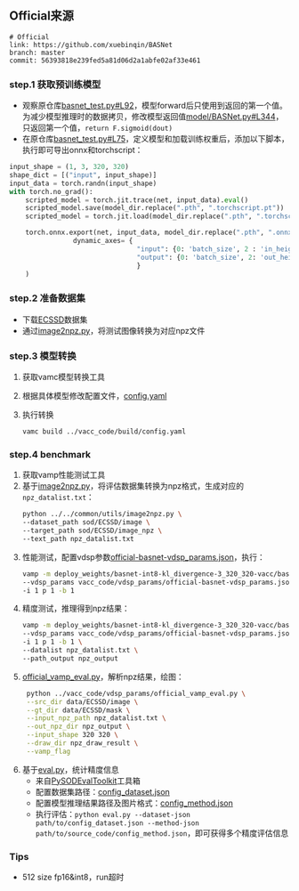## Official来源

```
# Official
link: https://github.com/xuebinqin/BASNet
branch: master
commit: 56393818e239fed5a81d06d2a1abfe02af33e461
```

### step.1 获取预训练模型
- 观察原仓库[basnet_test.py#L92](https://github.com/xuebinqin/BASNet/blob/master/basnet_test.py#L92)，模型forward后只使用到返回的第一个值。为减少模型推理时的数据拷贝，修改模型返回值[model/BASNet.py#L344](https://github.com/xuebinqin/BASNet/blob/master/model/BASNet.py#L344)，只返回第一个值，`return F.sigmoid(dout)`
- 在原仓库[basnet_test.py#L75](https://github.com/xuebinqin/BASNet/blob/master/basnet_test.py#L75)，定义模型和加载训练权重后，添加以下脚本，执行即可导出onnx和torchscript：
```python
input_shape = (1, 3, 320, 320)
shape_dict = [("input", input_shape)]
input_data = torch.randn(input_shape)
with torch.no_grad():
    scripted_model = torch.jit.trace(net, input_data).eval()
    scripted_model.save(model_dir.replace(".pth", ".torchscript.pt"))
    scripted_model = torch.jit.load(model_dir.replace(".pth", ".torchscript.pt"))

    torch.onnx.export(net, input_data, model_dir.replace(".pth", ".onnx"), input_names=["input"], output_names=["output"], opset_version=11,
                dynamic_axes= {
                                "input": {0: 'batch_size', 2 : 'in_height', 3: 'in_width'},
                                "output": {0: 'batch_size', 2: 'out_height', 3:'out_width'},
                                }
    )
```


### step.2 准备数据集
- 下载[ECSSD](http://www.cse.cuhk.edu.hk/leojia/projects/hsaliency/dataset.html)数据集
- 通过[image2npz.py](../../common/utils/image2npz.py)，将测试图像转换为对应npz文件

### step.3 模型转换
1. 获取vamc模型转换工具
2. 根据具体模型修改配置文件，[config.yaml](../vacc_code/build/config.yaml)
3. 执行转换

   ```bash
   vamc build ../vacc_code/build/config.yaml
   ```

### step.4 benchmark
1. 获取vamp性能测试工具
2. 基于[image2npz.py](../../common/utils/image2npz.py)，将评估数据集转换为npz格式，生成对应的`npz_datalist.txt`：
    ```bash
    python ../../common/utils/image2npz.py \
    --dataset_path sod/ECSSD/image \
    --target_path sod/ECSSD/image_npz \
    --text_path npz_datalist.txt
    ```
3. 性能测试，配置vdsp参数[official-basnet-vdsp_params.json](../vacc_code/vdsp_params/official-basnet-vdsp_params.json)，执行：
    ```bash
    vamp -m deploy_weights/basnet-int8-kl_divergence-3_320_320-vacc/basnet \
    --vdsp_params vacc_code/vdsp_params/official-basnet-vdsp_params.json \
    -i 1 p 1 -b 1
    ```
4. 精度测试，推理得到npz结果：
    ```bash
    vamp -m deploy_weights/basnet-int8-kl_divergence-3_320_320-vacc/basnet \
    --vdsp_params vacc_code/vdsp_params/official-basnet-vdsp_params.json \
    -i 1 p 1 -b 1 \
    --datalist npz_datalist.txt \
    --path_output npz_output
    ```
5. [official_vamp_eval.py](../vacc_code/vdsp_params/official_vamp_eval.py)，解析npz结果，绘图：
   ```bash
    python ../vacc_code/vdsp_params/official_vamp_eval.py \
    --src_dir data/ECSSD/image \
    --gt_dir data/ECSSD/mask \
    --input_npz_path npz_datalist.txt \
    --out_npz_dir npz_output \
    --input_shape 320 320 \
    --draw_dir npz_draw_result \
    --vamp_flag
   ```
6. 基于[eval.py](../../common/eval/eval.py)，统计精度信息
   - 来自[PySODEvalToolkit](https://github.com/lartpang/PySODEvalToolkit)工具箱
   - 配置数据集路径：[config_dataset.json](../../common/eval/examples/config_dataset.json)
   - 配置模型推理结果路径及图片格式：[config_method.json](../../common/eval/examples/config_method.json)
   - 执行评估：`python eval.py --dataset-json path/to/config_dataset.json --method-json path/to/source_code/config_method.json`，即可获得多个精度评估信息


### Tips
- 512 size fp16&int8，run超时
